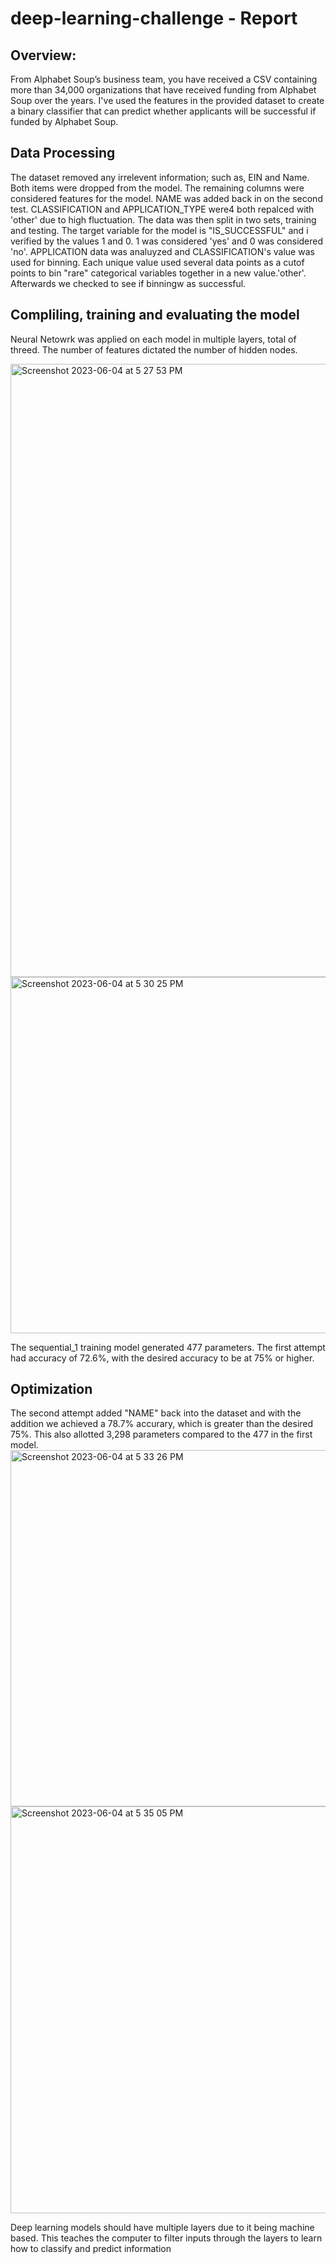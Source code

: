 # deep-learning-challenge - Report

## Overview: 
From Alphabet Soup’s business team, you have received a CSV containing more than 34,000 organizations that have received funding from Alphabet Soup over the years. I've used the features in the provided dataset to create a binary classifier that can predict whether applicants will be successful if funded by Alphabet Soup.

## Data Processing
The dataset removed any irrelevent information; such as, EIN and Name. Both items were dropped from the model. The remaining columns were considered features for the model. NAME was added back in on the second test. CLASSIFICATION and APPLICATION_TYPE were4 both repalced with 'other' due to high fluctuation. The data was then split in two sets, training and testing. The target variable for the model is "IS_SUCCESSFUL" and i verified by the values 1 and 0. 1 was considered 'yes' and 0 was considered 'no'. APPLICATION data was analuyzed and CLASSIFICATION's value was used for binning. Each unique value used several data points as a cutof points to bin "rare" categorical variables together in a new value.'other'. Afterwards we checked to see if binningw as successful.

## Compliling, training and evaluating the model
Neural Netowrk was applied on each model in multiple layers, total of threed. The number of features dictated the number of hidden nodes. 

<img width="981" alt="Screenshot 2023-06-04 at 5 27 53 PM" src="https://github.com/falloale/deep-learning-challenge/assets/119981413/ff1b5d5c-409c-4987-a57d-bbd99a64e96e">
<img width="570" alt="Screenshot 2023-06-04 at 5 30 25 PM" src="https://github.com/falloale/deep-learning-challenge/assets/119981413/36bc2233-4d1b-4281-a91c-e3e3826224bb">

The sequential_1 training model generated 477 parameters. The first attempt had accuracy of 72.6%, with the desired accuracy to be at 75% or higher. 

## Optimization

The second attempt added "NAME" back into the dataset and with the addition we achieved a 78.7% accurary, which is greater than the desired 75%. This also allotted 3,298 parameters compared to the 477 in the first model. 
<img width="570" alt="Screenshot 2023-06-04 at 5 33 26 PM" src="https://github.com/falloale/deep-learning-challenge/assets/119981413/9da31360-3643-4ee1-a2ff-236965a74ecd">
<img width="651" alt="Screenshot 2023-06-04 at 5 35 05 PM" src="https://github.com/falloale/deep-learning-challenge/assets/119981413/bb88a42b-defc-49c3-be10-ff80fadc6e45">


Deep learning models should have multiple layers due to it being machine based. This teaches the computer to filter inputs through the layers to learn how to classify and predict information






